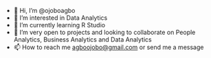 - 👋 Hi, I’m @ojoboagbo
- 👀 I’m interested in Data Analytics 
- 🌱 I’m currently learning R Studio
- 💞️ I’m very open to projects and looking to collaborate on People Analytics, Business Analytics and Data Analytics 
- 📫 How to reach me agboojobo@gmail.com or send me a message

<!---
ojoboagbo/ojoboagbo is a ✨ special ✨ repository because its `README.md` (this file) appears on your GitHub profile.
You can click the Preview link to take a look at your changes.
--->
